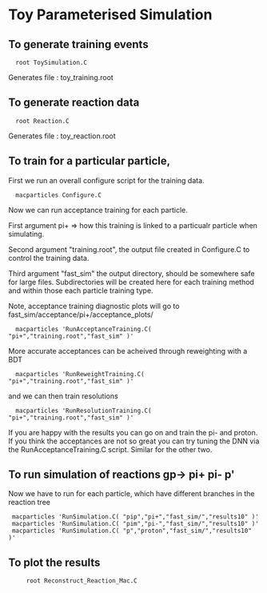 # Toy Parameterised Simulation

## To generate training events

      root ToySimulation.C

Generates file : toy_training.root

## To generate reaction data

      root Reaction.C

Generates file : toy_reaction.root

## To train for a particular particle,

First we run an overall configure script for the training data. 

      macparticles Configure.C

Now we can run acceptance training for each particle. 

First argument pi+ => how this training is linked to a particualr particle when simulating.

Second argument "training.root", the output file created in Configure.C to control the training data.

Third argument "fast_sim" the output directory, should be somewhere safe for large files. Subdirectories will be created here for each training method and within those each particle training type.

Note, acceptance training diagnostic plots will go to fast_sim/acceptance/pi+/acceptance_plots/

      macparticles 'RunAcceptanceTraining.C( "pi+","training.root","fast_sim" )'

More accurate acceptances can be acheived through reweighting with a BDT

      macparticles 'RunReweightTraining.C( "pi+","training.root","fast_sim" )'

and we can then train resolutions

      macparticles 'RunResolutionTraining.C( "pi+","training.root","fast_sim" )'


If you are happy with the results you can go on and train the pi- and proton.
If you think the acceptances are not so great you can try tuning the DNN
via the RunAcceptanceTraining.C script. Similar for the other two.

## To run simulation of reactions gp-> pi+ pi- p'

Now we have to run for each particle, which have different branches in the
reaction tree

	 macparticles 'RunSimulation.C( "pip","pi+","fast_sim/","results10" )'
	 macparticles 'RunSimulation.C( "pim","pi-","fast_sim/","results10" )'
	 macparticles 'RunSimulation.C( "p","proton","fast_sim/","results10" )'

## To plot the results

     	 root Reconstruct_Reaction_Mac.C